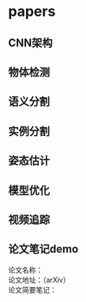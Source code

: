 # papers
## CNN架构

## 物体检测

## 语义分割

## 实例分割

## 姿态估计

## 模型优化

## 视频追踪

## 论文笔记demo
论文名称：  
论文地址：（arXiv）  
论文简要笔记：  
